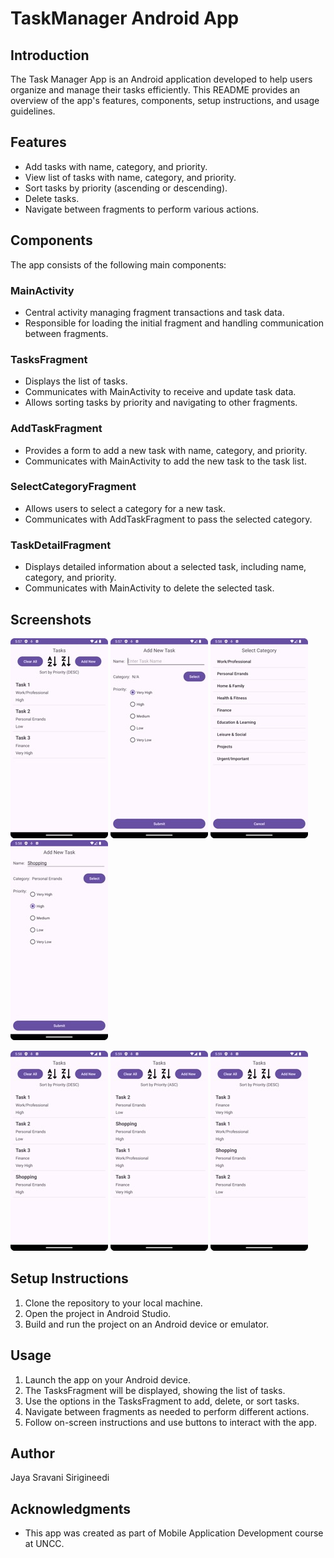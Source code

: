 # TaskManager Android App

## Introduction
The Task Manager App is an Android application developed to help users organize and manage their tasks efficiently. This README provides an overview of the app's features, components, setup instructions, and usage guidelines.

## Features
- Add tasks with name, category, and priority.
- View list of tasks with name, category, and priority.
- Sort tasks by priority (ascending or descending).
- Delete tasks.
- Navigate between fragments to perform various actions.

## Components
The app consists of the following main components:

### MainActivity
- Central activity managing fragment transactions and task data.
- Responsible for loading the initial fragment and handling communication between fragments.

### TasksFragment
- Displays the list of tasks.
- Communicates with MainActivity to receive and update task data.
- Allows sorting tasks by priority and navigating to other fragments.

### AddTaskFragment
- Provides a form to add a new task with name, category, and priority.
- Communicates with MainActivity to add the new task to the task list.

### SelectCategoryFragment
- Allows users to select a category for a new task.
- Communicates with AddTaskFragment to pass the selected category.

### TaskDetailFragment
- Displays detailed information about a selected task, including name, category, and priority.
- Communicates with MainActivity to delete the selected task.

## Screenshots

![Screenshot 1](screenshots/screenshot1.jpeg)    ![Screenshot 2](screenshots/screenshot2.jpeg)    ![Screenshot 3](screenshots/screenshot3.jpeg)    ![Screenshot 4](screenshots/screenshot4.jpeg)  

![Screenshot 5](screenshots/screenshot5.jpeg)    ![Screenshot 6](screenshots/screenshot6.jpeg)    ![Screenshot 7](screenshots/screenshot7.jpeg)

## Setup Instructions
1. Clone the repository to your local machine.
2. Open the project in Android Studio.
3. Build and run the project on an Android device or emulator.

## Usage
1. Launch the app on your Android device.
2. The TasksFragment will be displayed, showing the list of tasks.
3. Use the options in the TasksFragment to add, delete, or sort tasks.
4. Navigate between fragments as needed to perform different actions.
5. Follow on-screen instructions and use buttons to interact with the app.

## Author

Jaya Sravani Sirigineedi

## Acknowledgments

- This app was created as part of Mobile Application Development course at UNCC.
